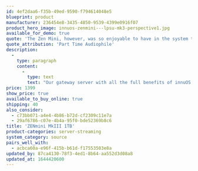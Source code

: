 ```yaml
---
id: 4ef2daa6-f35b-49ed-9590-f794614048e5
blueprint: product
manufacturer: 236454e8-3435-4850-9539-4399e0916f07
product_hero_image: innuos-zenmini---lpsu-mk3-perspective1.jpg
available_for_demo: true
quote: 'The Zen Mini, however, was so enjoyable to have in the system that I’ll have to use it as a benchmark for everything else that comes along.'
quote_attribution: 'Part Time Audiophile'
description:
  -
    type: paragraph
    content:
      -
        type: text
        text: "Our gateway server with all the full benefits of innuOS, now with improved connectivity and an upgraded path for even greater flexibility. Ideal for simple integration into multi-room systems or for those making the first step to a dedicated audio server.\_\_"
price: 1399
show_price: true
available_to_buy_online: true
shipping: 40
also_consider:
  - c73bb071-a4e4-4b86-b72d-cf2309c11e7a
  - 29af6786-c07e-4b4a-95f0-bde52369b8c6
title: 'ZENmini MkIII 1TB'
product-categories: server-streaming
system_category: source
pairs_well_with:
  - acbca60a-e96f-415b-b61d-f17553503e8a
updated_by: 87ca4130-78f3-4ed1-8b64-aa552d3d08a8
updated_at: 1644420600
---
```

